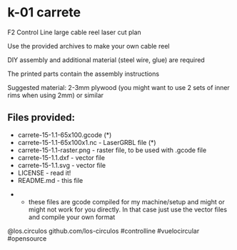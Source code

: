 # k-01 carrete

F2 Control Line large cable reel laser cut plan

Use the provided archives to make your own cable reel

DIY assembly and additional material (steel wire, glue) are required

The printed parts contain the assembly instructions

Suggested material: 2-3mm plywood (you might want to use 2 sets of inner rims when using 2mm) or similar

## Files provided:

 - carrete-15-1.1-65x100.gcode (*)
 - carrete-15-1.1-65x100x1.nc - LaserGRBL file (*)
 - carrete-15-1.1-raster.png - raster file, to be used with .gcode file
 - carrete-15-1.1.dxf - vector file
 - carrete-15-1.1.svg - vector file
 - LICENSE - read it!
 - README.md - this file

* - these files are gcode compiled for my machine/setup and might or 
    might not work for you directly. In that case just use the vector files
    and compile your own format


@los.circulos
github.com/los-circulos
#controlline #vuelocircular #opensource
